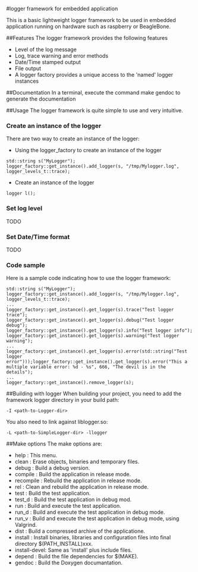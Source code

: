 
#logger framework for embedded application

This is a basic lightweight logger framework to be used in embedded application running on hardware such as raspberry or BeagleBone.

##Features
The logger framework provides the following features
* Level of the log message
* Log, trace warning and error methods
* Date/Time stamped output
* File output
* A logger factory provides a unique access to the 'named' logger instances

##Documentation
In a terminal, execute the command make gendoc to generate the documentation

##Usage
The logger framework is quite simple to use and very intuitive.

### Create an instance of the logger
There are two way to create an instance of the logger:
* Using the logger_factory to create an instance of the logger

```
std::string s("MyLogger");
logger_factory::get_instance().add_logger(s, "/tmp/Mylogger.log", logger_levels_t::trace);
```

* Create an instance of the logger

```
logger l();
```

### Set log level
TODO

### Set Date/Time format
TODO

### Code sample
Here is a sample code indicating how to use the logger framework:

```
std::string s("MyLogger");
logger_factory::get_instance().add_logger(s, "/tmp/Mylogger.log", logger_levels_t::trace);
...
logger_factory::get_instance().get_logger(s).trace("Test logger trace");
logger_factory::get_instance().get_logger(s).debug("Test logger debug");
logger_factory::get_instance().get_logger(s).info("Test logger info");
logger_factory::get_instance().get_logger(s).warning("Test logger warning");
...
logger_factory::get_instance().get_logger(s).error(std::string("Test logger error")));logger_factory::get_instance().get_logger(s).error("This a multiple variable error: %d - %s", 666, "The devil is in the details");
...
logger_factory::get_instance().remove_logger(s);
```

##Building with logger
When building your project, you need to add the framework logger directory in your build path:

```
-I <path-to-Logger-dir>
```

You also need to link against liblogger.so:

```
-L <path-to-SimpleLogger-dir> -llogger
```

##Make options
The make options are:
  - help         : This menu.
  - clean        : Erase objects, binaries and temporary files.
  - debug        : Build a debug version.
  - compile      : Build the application in release mode.
  - recompile    : Rebuild the application in release mode.
  - rel          : Clean and rebuild the application in release mode.
  - test         : Build the test application.
  - test_d       : Build the test application in debug mod.
  - run          : Build and execute the test application.
  - run_d        : Build and execute the test application in debug mode.
  - run_v        : Build and execute the test application in debug mode, using Valgrind.
  - dist         : Build a compressed archive of the applicatione.
  - install      : Install binaries, libraries and configuration files into final directory $(PATH_INSTALL)xxx.
  - install-devel: Same as 'install' plus include files.
  - depend       : Build the file dependencies for $(MAKE).
  - gendoc       : Build the Doxygen documantation.

